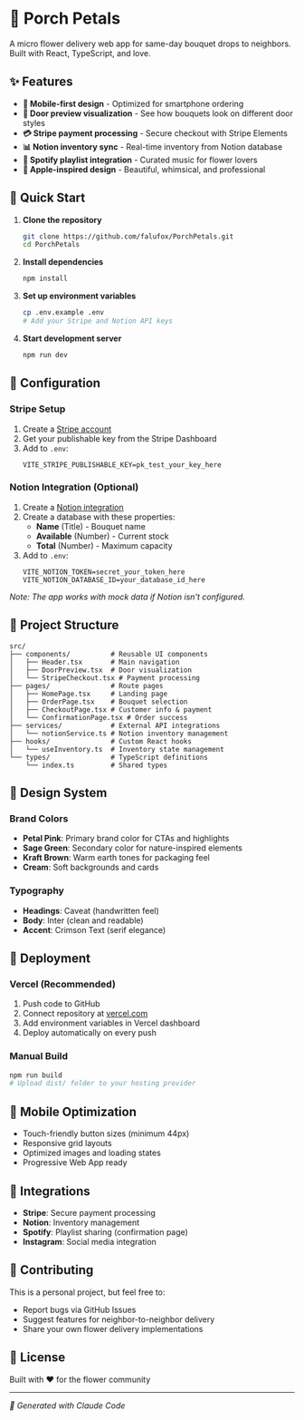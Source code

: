 # 🌸 Porch Petals

A micro flower delivery web app for same-day bouquet drops to neighbors. Built with React, TypeScript, and love.

## ✨ Features

- **📱 Mobile-first design** - Optimized for smartphone ordering
- **🚪 Door preview visualization** - See how bouquets look on different door styles
- **💳 Stripe payment processing** - Secure checkout with Stripe Elements
- **📊 Notion inventory sync** - Real-time inventory from Notion database
- **🎵 Spotify playlist integration** - Curated music for flower lovers
- **🎨 Apple-inspired design** - Beautiful, whimsical, and professional

## 🚀 Quick Start

1. **Clone the repository**
   ```bash
   git clone https://github.com/falufox/PorchPetals.git
   cd PorchPetals
   ```

2. **Install dependencies**
   ```bash
   npm install
   ```

3. **Set up environment variables**
   ```bash
   cp .env.example .env
   # Add your Stripe and Notion API keys
   ```

4. **Start development server**
   ```bash
   npm run dev
   ```

## 🔧 Configuration

### Stripe Setup
1. Create a [Stripe account](https://stripe.com)
2. Get your publishable key from the Stripe Dashboard
3. Add to `.env`:
   ```
   VITE_STRIPE_PUBLISHABLE_KEY=pk_test_your_key_here
   ```

### Notion Integration (Optional)
1. Create a [Notion integration](https://developers.notion.com/)
2. Create a database with these properties:
   - **Name** (Title) - Bouquet name
   - **Available** (Number) - Current stock
   - **Total** (Number) - Maximum capacity
3. Add to `.env`:
   ```
   VITE_NOTION_TOKEN=secret_your_token_here
   VITE_NOTION_DATABASE_ID=your_database_id_here
   ```

*Note: The app works with mock data if Notion isn't configured.*

## 📁 Project Structure

```
src/
├── components/          # Reusable UI components
│   ├── Header.tsx       # Main navigation
│   ├── DoorPreview.tsx  # Door visualization
│   └── StripeCheckout.tsx # Payment processing
├── pages/               # Route pages
│   ├── HomePage.tsx     # Landing page
│   ├── OrderPage.tsx    # Bouquet selection
│   ├── CheckoutPage.tsx # Customer info & payment
│   └── ConfirmationPage.tsx # Order success
├── services/            # External API integrations
│   └── notionService.ts # Notion inventory management
├── hooks/               # Custom React hooks
│   └── useInventory.ts  # Inventory state management
└── types/               # TypeScript definitions
    └── index.ts         # Shared types
```

## 🎨 Design System

### Brand Colors
- **Petal Pink**: Primary brand color for CTAs and highlights
- **Sage Green**: Secondary color for nature-inspired elements  
- **Kraft Brown**: Warm earth tones for packaging feel
- **Cream**: Soft backgrounds and cards

### Typography
- **Headings**: Caveat (handwritten feel)
- **Body**: Inter (clean and readable)
- **Accent**: Crimson Text (serif elegance)

## 🚀 Deployment

### Vercel (Recommended)
1. Push code to GitHub
2. Connect repository at [vercel.com](https://vercel.com)
3. Add environment variables in Vercel dashboard
4. Deploy automatically on every push

### Manual Build
```bash
npm run build
# Upload dist/ folder to your hosting provider
```

## 📱 Mobile Optimization

- Touch-friendly button sizes (minimum 44px)
- Responsive grid layouts
- Optimized images and loading states
- Progressive Web App ready

## 🎵 Integrations

- **Stripe**: Secure payment processing
- **Notion**: Inventory management
- **Spotify**: Playlist sharing (confirmation page)
- **Instagram**: Social media integration

## 🤝 Contributing

This is a personal project, but feel free to:
- Report bugs via GitHub Issues
- Suggest features for neighbor-to-neighbor delivery
- Share your own flower delivery implementations

## 📄 License

Built with ❤️ for the flower community

---

*🌸 Generated with Claude Code*
